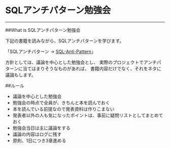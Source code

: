 # SQLアンチパターン勉強会

- - -

##<a name="2">What is SQLアンチパターン勉強会

下記の書籍を読みながら、SQLアンチパターンを学びます。

「SQLアンチパターン →  [SQL-Anti-Pattern](http://www.oreilly.co.jp/books/9784873115894/ "link title SQL-Anti-Pattern")」

方針としては、議論を中心とした勉強会とし、
実際のプロジェクトでアンチパターンに当てはまりそうなものがあれば、
書籍内容だけでなく、それをネタに議論もします。

##<a name="2">ルール

* 議論を中心とした勉強会  
* 勉強会の時点で全員が、きちんと本を読んでおく  
* 本を読んでいる前提なので発表資料は作りこまない  
* 発表者以外の人も気になったポイントは、事前に疑問リストとしてまとめておく  
* 勉強会当日は主に議論をする  
* 議論の内容はログに残す  
* 原則、1日につき3章進める  
